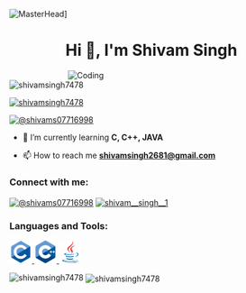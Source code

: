 ![MasterHead](https://1.bp.blogspot.com/-7A4WynwLsMw/XbBpCXG8fHI/AAAAAAAAMt4/uOa1bpLskYgrwGbllhSu2SDj_Mig8SXJQCLcBGAsYHQ/s1600/2000_600px.gif)]
<h1 align="center">Hi 👋, I'm Shivam Singh</h1>
<img align="right" alt="Coding" width="400" src="https://camo.githubusercontent.com/e278cbf655da98c004011927c9b4ef9ace0e73c9b8a41892b778bbe03c045379/68747470733a2f2f637373706f696e743130312e636f6d2f77702d636f6e74656e742f75706c6f6164732f323032302f31302f446576656c6f7065722d6f6e2d6c6170746f702e676966">


<p align="left"> <img src="https://komarev.com/ghpvc/?username=shivamsingh7478&label=Profile%20views&color=0e75b6&style=flat" alt="shivamsingh7478" /> </p>

<p align="left"> <a href="https://github.com/ryo-ma/github-profile-trophy"><img src="https://github-profile-trophy.vercel.app/?username=shivamsingh7478" alt="shivamsingh7478" /></a> </p>

<p align="left"> <a href="https://twitter.com/@shivams07716998" target="blank"><img src="https://img.shields.io/twitter/follow/@shivams07716998?logo=twitter&style=for-the-badge" alt="@shivams07716998" /></a> </p>

- 🌱 I’m currently learning **C, C++, JAVA**

- 📫 How to reach me **shivamsingh2681@gmail.com**

<h3 align="left">Connect with me:</h3>
<p align="left">
<a href="https://twitter.com/@shivams07716998" target="blank"><img align="center" src="https://raw.githubusercontent.com/rahuldkjain/github-profile-readme-generator/master/src/images/icons/Social/twitter.svg" alt="@shivams07716998" height="30" width="40" /></a>
<a href="https://instagram.com/shivam__singh__1" target="blank"><img align="center" src="https://raw.githubusercontent.com/rahuldkjain/github-profile-readme-generator/master/src/images/icons/Social/instagram.svg" alt="shivam__singh__1" height="30" width="40" /></a>
</p>

<h3 align="left">Languages and Tools:</h3>
<p align="left"> <a href="https://www.cprogramming.com/" target="_blank" rel="noreferrer"> <img src="https://raw.githubusercontent.com/devicons/devicon/master/icons/c/c-original.svg" alt="c" width="40" height="40"/> </a> <a href="https://www.w3schools.com/cpp/" target="_blank" rel="noreferrer"> <img src="https://raw.githubusercontent.com/devicons/devicon/master/icons/cplusplus/cplusplus-original.svg" alt="cplusplus" width="40" height="40"/> </a> <a href="https://www.java.com" target="_blank" rel="noreferrer"> <img src="https://raw.githubusercontent.com/devicons/devicon/master/icons/java/java-original.svg" alt="java" width="40" height="40"/> </a> </p>

<p><img align="left" src="https://github-readme-stats.vercel.app/api/top-langs?username=shivamsingh7478&show_icons=true&locale=en&layout=compact" alt="shivamsingh7478" /></p>

<p>&nbsp;<img align="center" src="https://github-readme-stats.vercel.app/api?username=shivamsingh7478&show_icons=true&locale=en" alt="shivamsingh7478" /></p>
